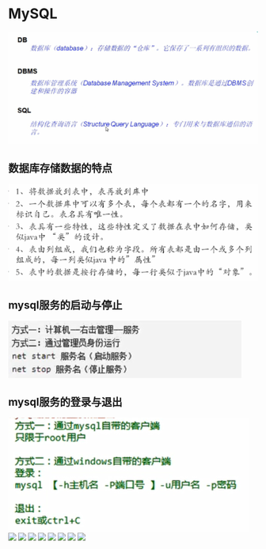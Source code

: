 # MySQL
![](pictures/_20190928181331.png)
## 数据库存储数据的特点
![](pictures/_20190928182507.png)
## mysql服务的启动与停止
![](pictures/_20190928185116.png)
## mysql服务的登录与退出
![](pictures/_20190928185906.png)
![](pictures/)
![](pictures/)
![](pictures/)
![](pictures/)
![](pictures/)
![](pictures/)
![](pictures/)
![](pictures/)
